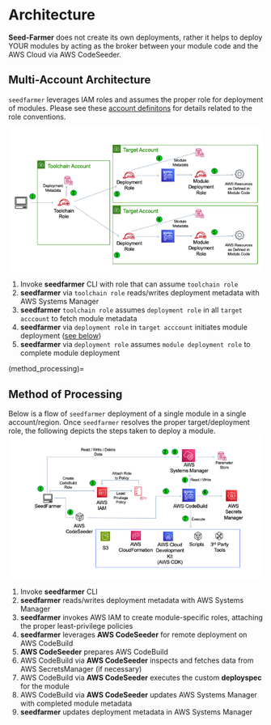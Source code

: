# Architecture

**Seed-Farmer** does not create its own deployments, rather it helps to deploy YOUR modules by acting as the broker between your 
module code and the AWS Cloud via AWS CodeSeeder.


## Multi-Account Architecture
`seedfarmer` leverages IAM roles and assumes the proper role for deployment of modules.  Please see these [account definitons](multiaccount_support) for details related to the role conventions.


![MultiAccount seedfarmer](_static/multi-account.png)
1. Invoke **seedfarmer** CLI with role that can assume `toolchain role`
2. **seedfarmer** via `toolchain role` reads/writes deployment metadata with AWS Systems Manager
3. **seedfarmer** `toolchain role` assumes `deployment role` in all `target acccount` to fetch module metadata
4. **seedfarmer** via `deployment role` in `target acccount` initiates module deployment ([see below](method_processing))
5. **seedfarmer** via `deployment role` assumes `module deployment role` to complete module deployment


(method_processing)=
## Method of Processing
Below is a flow of `seedfarmer` deployment of a single module in a single account/region.  Once `seedfarmer` resolves the proper target/deployment role, the following depicts the steps taken to deploy a module.
![seedfarmer Invocation](_static/SeedFarmer.png)

1. Invoke **seedfarmer** CLI
2. **seedfarmer** reads/writes deployment metadata with AWS Systems Manager
3. **seedfarmer** invokes AWS IAM to create module-specific roles, attaching the proper least-privilege policies
4. **seedfarmer** leverages **AWS CodeSeeder** for remote deployment on AWS CodeBuild
5. **AWS CodeSeeder** prepares AWS CodeBuild 
6. AWS CodeBuild via **AWS CodeSeeder** inspects and fetches data from AWS SecretsManager (if necessary)
7. AWS CodeBuild via **AWS CodeSeeder** executes the custom **deployspec** for the module
8. AWS CodeBuild via **AWS CodeSeeder** updates AWS Systems Manager with completed module metadata
9. **seedfarmer** updates deployment metadata in AWS Systems Manager

